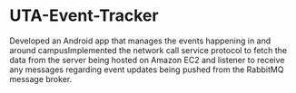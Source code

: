 # UTA-Event-Tracker
Developed an Android app that manages the events happening in and around campusImplemented the network call service protocol to fetch the data from the server being hosted on Amazon EC2 and listener to receive any messages regarding event updates being pushed from the RabbitMQ message broker.
